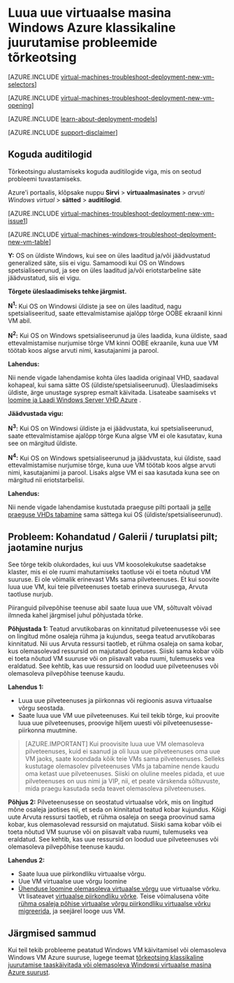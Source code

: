 <properties
   pageTitle="Tõrkeotsing: Windows VM juurutamise – klassikaline | Microsoft Azure'i"
   description="Kui loote uue virtuaalse masina Windows Azure klassikaline juurutamise tõrkeotsing"
   services="virtual-machines-windows"
   documentationCenter=""
   authors="JiangChen79"
   manager="felixwu"
   editor=""
   tags="top-support-issue"/>

<tags
  ms.service="virtual-machines-windows"
  ms.workload="na"
  ms.tgt_pltfrm="vm-windows"
  ms.devlang="na"
  ms.topic="article"
  ms.date="09/06/2016"
  ms.author="cjiang"/>

# <a name="troubleshoot-classic-deployment-issues-with-creating-a-new-windows-virtual-machine-in-azure"></a>Luua uue virtuaalse masina Windows Azure klassikaline juurutamise probleemide tõrkeotsing

[AZURE.INCLUDE [virtual-machines-troubleshoot-deployment-new-vm-selectors](../../includes/virtual-machines-windows-troubleshoot-deployment-new-vm-selectors-include.md)]

[AZURE.INCLUDE [virtual-machines-troubleshoot-deployment-new-vm-opening](../../includes/virtual-machines-troubleshoot-deployment-new-vm-opening-include.md)]

[AZURE.INCLUDE [learn-about-deployment-models](../../includes/learn-about-deployment-models-classic-include.md)]

[AZURE.INCLUDE [support-disclaimer](../../includes/support-disclaimer.md)]

## <a name="collect-audit-logs"></a>Koguda auditilogid

Tõrkeotsingu alustamiseks koguda auditilogide viga, mis on seotud probleemi tuvastamiseks.

Azure'i portaalis, klõpsake nuppu **Sirvi** > **virtuaalmasinates** > *arvuti Windows virtual* > **sätted** > **auditilogid**.

[AZURE.INCLUDE [virtual-machines-troubleshoot-deployment-new-vm-issue1](../../includes/virtual-machines-troubleshoot-deployment-new-vm-issue1-include.md)]

[AZURE.INCLUDE [virtual-machines-windows-troubleshoot-deployment-new-vm-table](../../includes/virtual-machines-windows-troubleshoot-deployment-new-vm-table.md)]

**Y:** OS on üldiste Windows, kui see on üles laaditud ja/või jäädvustatud generalized säte, siis ei vigu. Samamoodi kui OS on Windows spetsialiseerunud, ja see on üles laaditud ja/või eriotstarbeline säte jäädvustatud, siis ei vigu.

**Tõrgete üleslaadimiseks tehke järgmist.**

**N<sup>1</sup>:** Kui OS on Windowsi üldiste ja see on üles laaditud, nagu spetsialiseeritud, saate ettevalmistamise ajalõpp tõrge OOBE ekraanil kinni VM abil.

**N<sup>2</sup>:** Kui OS on Windows spetsialiseerunud ja üles laadida, kuna üldiste, saad ettevalmistamise nurjumise tõrge VM kinni OOBE ekraanile, kuna uue VM töötab koos algse arvuti nimi, kasutajanimi ja parool.

**Lahendus:**

Nii nende vigade lahendamise kohta üles laadida originaal VHD, saadaval kohapeal, kui sama sätte OS (üldiste/spetsialiseerunud). Üleslaadimiseks üldiste, ärge unustage sysprep esmalt käivitada. Lisateabe saamiseks vt [loomine ja Laadi Windows Server VHD Azure](virtual-machines-windows-classic-createupload-vhd.md) .

**Jäädvustada vigu:**

**N<sup>3</sup>:** Kui OS on Windowsi üldiste ja ei jäädvustata, kui spetsialiseerunud, saate ettevalmistamise ajalõpp tõrge Kuna algse VM ei ole kasutatav, kuna see on märgitud üldiste.

**N<sup>4</sup>:** Kui OS on Windows spetsialiseerunud ja jäädvustata, kui üldiste, saad ettevalmistamise nurjumise tõrge, kuna uue VM töötab koos algse arvuti nimi, kasutajanimi ja parool. Lisaks algse VM ei saa kasutada kuna see on märgitud nii eriotstarbelisi.

**Lahendus:**

Nii nende vigade lahendamise kustutada praeguse pilti portaali ja [selle praeguse VHDs tabamine](virtual-machines-windows-classic-capture-image.md) sama sättega kui OS (üldiste/spetsialiseerunud).

## <a name="issue-custom-gallery-marketplace-image-allocation-failure"></a>Probleem: Kohandatud / Galerii / turuplatsi pilt; jaotamine nurjus
See tõrge tekib olukordades, kui uus VM koosolekukutse saadetakse klaster, mis ei ole ruumi mahutamiseks taotluse või ei toeta nõutud VM suuruse. Ei ole võimalik erinevast VMs sama pilveteenuses. Et kui soovite luua uue VM, kui teie pilveteenuses toetab erineva suurusega, Arvuta taotluse nurjub.

Piiranguid pilvepõhise teenuse abil saate luua uue VM, sõltuvalt võivad ilmneda kahel järgmisel juhul põhjustada tõrke.

**Põhjustada 1:** Teatud arvutikobaras on kinnitatud pilveteenusesse või see on lingitud mõne osaleja rühma ja kujundus, seega teatud arvutikobaras kinnitatud. Nii uus Arvuta ressursi taotleb, et rühma osaleja on sama kobar, kus olemasolevad ressursid on majutatud õpetuses. Siiski sama kobar võib ei toeta nõutud VM suuruse või on piisavalt vaba ruumi, tulemuseks vea eraldatud. See kehtib, kas uue ressursid on loodud uue pilveteenuses või olemasoleva pilvepõhise teenuse kaudu.

**Lahendus 1:**

- Luua uue pilveteenuses ja piirkonnas või regioonis asuva virtuaalse võrgu seostada.
- Saate luua uue VM uue pilveteenuses.
  Kui teil tekib tõrge, kui proovite luua uue pilveteenuses, proovige hiljem uuesti või pilveteenusesse-piirkonna muutmine.

> [AZURE.IMPORTANT] Kui proovisite luua uue VM olemasoleva pilveteenuses, kuid ei saanud ja oli luua uue pilveteenuses oma uue VM jaoks, saate koondada kõik teie VMs sama pilveteenuses. Selleks kustutage olemasolev pilveteenuses VMs ja tabamine nende kaudu oma ketast uue pilveteenuses. Siiski on oluline meeles pidada, et uue pilveteenuses on uus nimi ja VIP, nii, et peate värskenda sõltuvuste, mida praegu kasutada seda teavet olemasoleva pilveteenuses.

**Põhjus 2:** Pilveteenusesse on seostatud virtuaalse võrk, mis on lingitud mõne osaleja jaotises nii, et seda on kinnitatud teatud kobar kujundus. Kõigi uute Arvuta ressursi taotleb, et rühma osaleja on seega proovinud sama kobar, kus olemasolevad ressursid on majutatud. Siiski sama kobar võib ei toeta nõutud VM suuruse või on piisavalt vaba ruumi, tulemuseks vea eraldatud. See kehtib, kas uue ressursid on loodud uue pilveteenuses või olemasoleva pilvepõhise teenuse kaudu.

**Lahendus 2:**

- Saate luua uue piirkondliku virtuaalse võrgu.
- Uue VM virtuaalse uue võrgu loomine
- [Ühenduse loomine olemasoleva virtuaalse võrgu](https://azure.microsoft.com/blog/vnet-to-vnet-connecting-virtual-networks-in-azure-across-different-regions/) uue virtuaalse võrku. Vt lisateavet [virtuaalse piirkondliku võrke](https://azure.microsoft.com/blog/2014/05/14/regional-virtual-networks/). Teise võimalusena võite [rühma osaleja põhise virtuaalse võrgu piirkondliku virtuaalse võrku migreerida](https://azure.microsoft.com/blog/2014/11/26/migrating-existing-services-to-regional-scope/), ja seejärel looge uus VM.

## <a name="next-steps"></a>Järgmised sammud
Kui teil tekib probleeme peatatud Windows VM käivitamisel või olemasoleva Windows VM Azure suuruse, lugege teemat [tõrkeotsing klassikaline juurutamise taaskäivitada või olemasoleva Windowsi virtuaalse masina Azure suurust](windows/classic/virtual-machines-windows-classic-restart-resize-error-troubleshooting.md).
